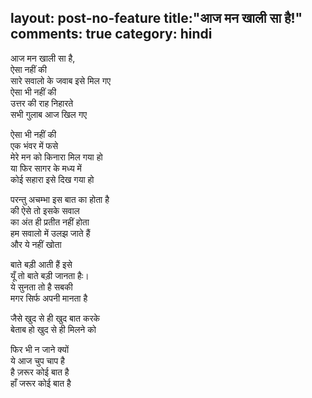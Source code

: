 layout: post-no-feature
title:"आज मन खाली सा है!"
comments: true
category: hindi
---

आज मन खाली  सा है,<br/> 
ऐसा नहीं की<br/> 
सारे सवालो के जवाब इसे मिल गए<br/>
ऐसा भी नहीं की<br/> 
उत्तर की राह निहारते<br/> 
सभी गुलाब आज खिल गए<br/>

ऐसा भी  नहीं की<br/> 
एक भंवर में फसे<br/> 
मेरे मन को किनारा मिल गया हो<br/> 
या फिर सागर के मध्य में<br/> 
कोई सहारा इसे दिख गया हो<br/>

परन्तु अचम्भा इस बात का होता है<br/> 
की  ऐसे तो इसके सवाल<br/> 
का अंत ही प्रतीत नहीं होता<br/> 
हम सवालो में  उलझ जाते हैं<br/> 
और ये नहीं खोता<br/> 

बाते बड़ी आती हैं इसे<br/> 
यूँ तो बाते बड़ी जानता हैः।<br/> 
ये सुनता तो है सबकी<br/> 
मगर सिर्फ अपनी मानता है<br/>

जैसे खुद से ही खुद बात करके<br/>
बेताब हो खुद से ही मिलने को<br/> 

फिर भी न जाने क्यों<br/>
ये आज चुप चाप है<br/> 
है ज़रूर कोई बात है<br/> 
हाँ जरूर कोई बात  है 